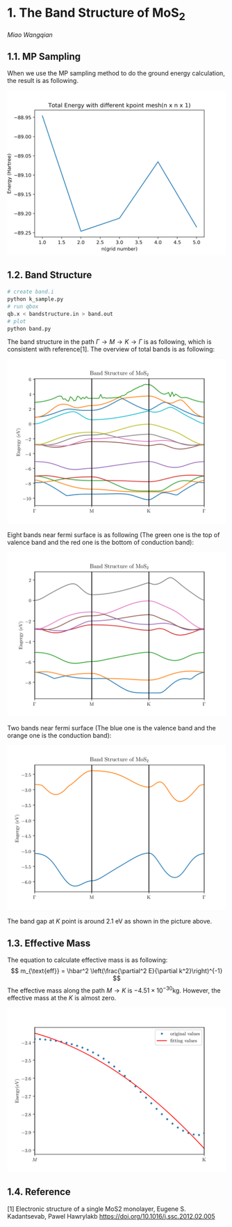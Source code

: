 # 1. The Band Structure of MoS$_2$

*Miao Wangqian*

## 1.1. MP Sampling

When we use the MP sampling method to do the ground energy calculation, the result is as following.

![](./pic/1.png)

## 1.2. Band Structure

```bash
# create band.i
python k_sample.py
# run qbox
qb.x < bandstructure.in > band.out
# plot
python band.py
```

The band structure in the path $\Gamma \rightarrow M \rightarrow K \rightarrow \Gamma$ is as following, which is consistent with reference[1].
The overview of total bands is as following:

![](./pic/4.png)

Eight bands near fermi surface is as following (The green one is the top of valence band and the red one is the bottom of conduction band):

![](./pic/3.png)

Two bands near fermi surface (The blue one is the valence band and the orange one is the conduction band):

![](./pic/2.png)

The band gap at $K$ point is around  2.1 eV as shown in the picture above.

## 1.3. Effective Mass

The equation to calculate effective mass is as following:
$$
m_{\text{eff}} = \hbar^2 \left(\frac{\partial^2 E}{\partial k^2}\right)^{-1}
$$
The effective mass along the path $M \rightarrow K$ is $-4.51 \times 10^{-30}$kg. However, the effective mass
 at the $K$ is almost zero.

![](./pic/effmass.png)

## 1.4. Reference

[1] Electronic structure of a single MoS2 monolayer, Eugene S. Kadantsevab, Pawel Hawrylakb https://doi.org/10.1016/j.ssc.2012.02.005